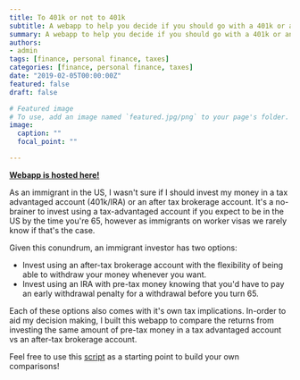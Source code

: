 ```yaml
---
title: To 401k or not to 401k 
subtitle: A webapp to help you decide if you should go with a 401k or an after-tax brokerage account.
summary: A webapp to help you decide if you should go with a 401k or an after-tax brokerage account.
authors:
- admin
tags: [finance, personal finance, taxes]
categories: [finance, personal finance, taxes]
date: "2019-02-05T00:00:00Z"
featured: false
draft: false

# Featured image
# To use, add an image named `featured.jpg/png` to your page's folder. 
image:
  caption: ""
  focal_point: ""

---
```


**[Webapp is hosted here!](https://www.401k-helper.kearanky.com/)**

As an immigrant in the US, I wasn't sure if I should invest my money in a tax advantaged account (401k/IRA) or an after tax brokerage account. It's a no-brainer to invest using a tax-advantaged account if you expect to be in the US by the time you're 65, however as immigrants on worker visas we rarely know if that's the case.  

Given this conundrum, an immigrant investor has two options:

* Invest using an after-tax brokerage account with the flexibility of being able to withdraw your money whenever you want.
* Invest using an IRA with pre-tax money knowing that you'd have to pay an early withdrawal penalty for a withdrawal before you turn 65.  

Each of these options also comes with it's own tax implications. In-order to aid my decision making, I built this webapp to compare the returns from investing the same amount of pre-tax money in a tax advantaged account vs an after-tax brokerage account.

Feel free to use this [script](https://github.com/earankyk/401k_helper) as a starting point to build your own comparisons!